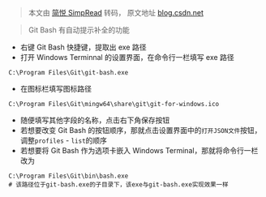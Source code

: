 > 本文由 [简悦 SimpRead](http://ksria.com/simpread/) 转码， 原文地址 [blog.csdn.net](https://blog.csdn.net/ccjcjc/article/details/126067146)

> Git Bash 有自动提示补全的功能

*   右键 Git Bash 快捷键，提取出 exe 路径
*   打开 Windows Terminnal 的设置界面，在命令行一栏填写 exe 路径

```
C:\Program Files\Git\git-bash.exe
```

*   在图标栏填写图标路径

```
C:\Program Files\Git\mingw64\share\git\git-for-windows.ico
```

*   随便填写其他字段的名称，点击右下角保存按钮
*   若想要改变 Git Bash 的按钮顺序，那就点击设置界面中的`打开JSON文件`按钮，调整`profiles` - `list`的顺序
*   若想要将 Git Bash 作为选项卡嵌入 Windows Terminal，那就将命令行一栏改为

```
C:\Program Files\Git\bin\bash.exe 
# 该路径位于git-bash.exe的子目录下，该exe与git-bash.exe实现效果一样
```